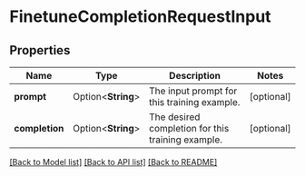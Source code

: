 # FinetuneCompletionRequestInput

## Properties

Name | Type | Description | Notes
------------ | ------------- | ------------- | -------------
**prompt** | Option<**String**> | The input prompt for this training example. | [optional]
**completion** | Option<**String**> | The desired completion for this training example. | [optional]

[[Back to Model list]](../README.md#documentation-for-models) [[Back to API list]](../README.md#documentation-for-api-endpoints) [[Back to README]](../README.md)


